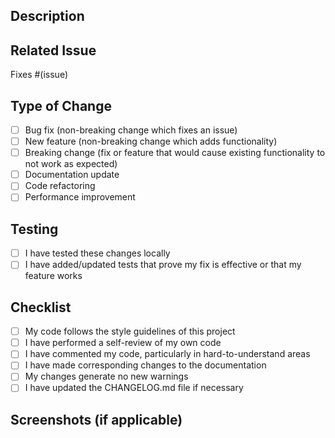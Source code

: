 ## Description
<!-- Provide a brief description of the changes in this pull request -->

## Related Issue
<!-- If this PR addresses an issue, please link it here -->
Fixes #(issue)

## Type of Change
<!-- Please delete options that are not relevant and/or add your own -->
- [ ] Bug fix (non-breaking change which fixes an issue)
- [ ] New feature (non-breaking change which adds functionality)
- [ ] Breaking change (fix or feature that would cause existing functionality to not work as expected)
- [ ] Documentation update
- [ ] Code refactoring
- [ ] Performance improvement

## Testing
<!-- Please describe the tests that you ran to verify your changes -->
- [ ] I have tested these changes locally
- [ ] I have added/updated tests that prove my fix is effective or that my feature works

## Checklist
<!-- Please delete options that are not relevant -->
- [ ] My code follows the style guidelines of this project
- [ ] I have performed a self-review of my own code
- [ ] I have commented my code, particularly in hard-to-understand areas
- [ ] I have made corresponding changes to the documentation
- [ ] My changes generate no new warnings
- [ ] I have updated the CHANGELOG.md file if necessary

## Screenshots (if applicable)
<!-- Add screenshots to help explain your changes if relevant -->
